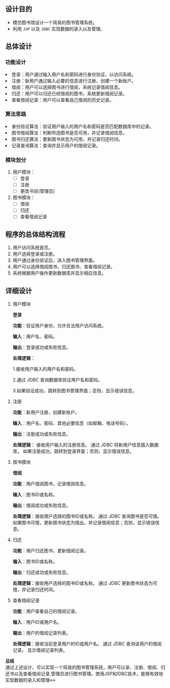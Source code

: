 ## 设计目的
* 模仿图书馆设计一个简易的图书管理系统。
* 利用 `JSP` 以及 `JDBC` 实现数据的录入以及管理。
## 总体设计

### 功能设计
<li>登录：用户通过输入用户名和密码进行身份验证，以访问系统。
<li>注册：新用户通过输入必要的信息进行注册，创建一个新账户。
<li>借阅：用户可以选择图书进行借阅，系统记录借阅信息。
<li>归还：用户可以归还已经借阅的图书，系统更新借阅记录。
<li>查看借阅记录：用户可以查看自己借阅的历史记录。

### 算法思路
<li>身份验证算法：验证用户输入的用户名和密码是否匹配数据库中的记录。
<li>图书借阅算法：判断所选图书是否可用，并记录借阅信息。
<li>图书归还算法：更新图书状态为可用，并记录归还时间。
<li>记录查询算法：查询并显示用户的借阅记录。

### 模块划分

<ol>
<li>用户模块：

-[ ] 登录
-[ ] 注册
-[ ] 更改书目(管理员)

<li>图书模块：

-[ ] 借阅
-[ ] 归还
-[ ] 查看借阅记录
</ol>

## 程序的总体结构流程
<ol>
<li>用户访问系统首页。</li>
<li>用户选择登录或注册。</li>
<li>用户通过身份验证后，进入图书管理界面。</li>
<li>用户可以选择借阅图书、归还图书、查看借阅记录。</li>
<li>系统根据用户操作更新数据库并显示相应信息。</li>
</ol>   

## 详细设计

<ol>
    <li>用户模块</li>

**登录**

**功能**：验证用户身份，允许合法用户访问系统。

**输入**：用户名、密码。

**输出**：登录成功或失败信息。

**处理逻辑**：

1.接收用户输入的用户名和密码。

2.通过 JDBC 查询数据库验证用户名和密码。

3.如果验证成功，跳转到图书管理界面；否则，显示错误信息。

<li>注册</li>

**功能**：新用户注册，创建新账户。

**输入**：用户名、密码、其他必要信息（如邮箱、电话号码）。

**输出**：注册成功或失败信息。

**处理逻辑**：
接收用户输入的注册信息。
通过 JDBC 将新用户信息插入数据库。
如果注册成功，跳转到登录界面；否则，显示错误信息。


<li>图书模块</li>

**借阅**

**功能**：用户借阅图书，记录借阅信息。

**输入**：图书ID或名称。

**输出**：借阅成功或失败信息。

**处理逻辑**：接收用户选择的图书ID或名称。
通过 JDBC 查询图书是否可借。
如果图书可借，更新图书状态为借出，并记录借阅信息；否则，显示错误信息。


<li>归还</li>

**功能**：用户归还图书，更新借阅记录。

**输入**：图书ID或名称。

**输出**：归还成功或失败信息。

**处理逻辑**：接收用户选择的图书ID或名称。
通过 JDBC 更新图书状态为可借，并记录归还时间。

<li>查看借阅记录</li>

**功能**：用户查看自己的借阅记录。

**输入**：用户ID或用户名。

**输出**：用户的借阅记录列表。

**处理逻辑**：接收当前登录用户的ID或用户名。
通过 JDBC 查询该用户的借阅记录。
显示借阅记录列表。

</ol>

**总结**
<br>
通过上述设计，可以实现一个简易的图书管理系统，用户可以录、注册、借阅、归还书以及查看借阅记录,管理员进行图书管理。使用JSP和IDBC技术，能够有效地实现数据的录入和管理↔